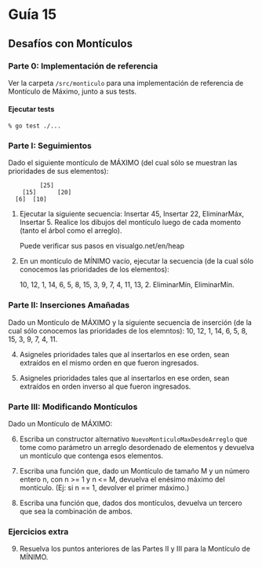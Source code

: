 # Guía 15

## Desafíos con Montículos

### Parte 0: Implementación de referencia

Ver la carpeta `/src/monticulo` para una implementación de referencia de Montículo de Máximo, junto a sus tests.

#### Ejecutar tests

    % go test ./...

### Parte I: Seguimientos


Dado el siguiente montículo de MÁXIMO (del cual sólo se muestran las prioridades de sus elementos):
```
         [25]
    [15]      [20]
  [6]  [10]
```

1. Ejecutar la siguiente secuencia: Insertar 45, Insertar 22, EliminarMáx, Insertar 5. Realice los dibujos del montículo luego de cada momento (tanto el árbol como el arreglo).

   Puede verificar sus pasos en visualgo.net/en/heap

2. En un montículo de MÍNIMO vacío, ejecutar la secuencia (de la cual sólo conocemos las prioridades de los elementos):

   10, 12, 1, 14, 6, 5, 8, 15, 3, 9, 7, 4, 11, 13, 2. EliminarMín, EliminarMín.


### Parte II: Inserciones Amañadas

Dado un Montículo de MÁXIMO y la siguiente secuencia de inserción (de la cual sólo conocemos las prioridades de los elemntos):
10, 12, 1, 14, 6, 5, 8, 15, 3, 9, 7, 4, 11.

4. Asigneles prioridades tales que al insertarlos en ese orden, sean extraídos en el mismo orden en que fueron ingresados.

5. Asigneles prioridades tales que al insertarlos en ese orden, sean extraídos en orden inverso al que fueron ingresados.


### Parte III: Modificando Montículos

Dado un Montículo de MÁXIMO:

6. Escriba un constructor alternativo `NuevoMonticuloMaxDesdeArreglo` que tome como parámetro un arreglo desordenado de elementos y devuelva un montículo que contenga esos elementos.

7. Escriba una función que, dado un Montículo de tamaño M y un número entero n, con n >= 1 y n <= M,
devuelva el enésimo máximo del montículo. (Ej: si n == 1, devolver el primer máximo.)

8. Escriba una función que, dados dos montículos, devuelva un tercero que sea la combinación de ambos.


### Ejercicios extra

9. Resuelva los puntos anteriores de las Partes II y III para la Montículo de MÍNIMO.